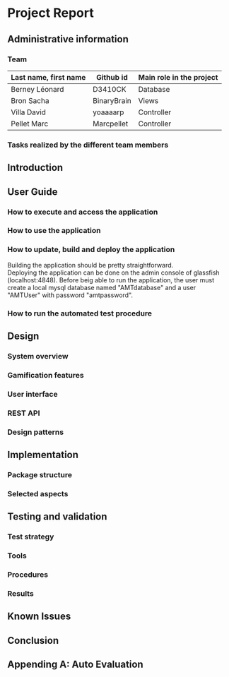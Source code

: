 # Project Report


## Administrative information

### Team

Last name, first name | Github id   | Main role in the project
----------------------|-------------|-------------------------
Berney Léonard        | D3410CK     | Database
Bron Sacha            | BinaryBrain | Views
Villa David           | yoaaaarp    | Controller
Pellet Marc           | Marcpellet  | Controller

### Tasks realized by the different team members



## Introduction

## User Guide

### How to execute and access the application
### How to use the application
### How to update, build and deploy the application

Building the application should be pretty straightforward.      
Deploying the application can be done on the admin console of glassfish (localhost:4848).
Before beig able to run the application, the user must create a local mysql database named "AMTdatabase" and a user
"AMTUser" with password "amtpassword".

### How to run the automated test procedure


## Design

### System overview
### Gamification features
### User interface
### REST API
### Design patterns


## Implementation

### Package structure
### Selected aspects


## Testing and validation

### Test strategy
### Tools
### Procedures
### Results


## Known Issues

## Conclusion

## Appending A: Auto Evaluation

